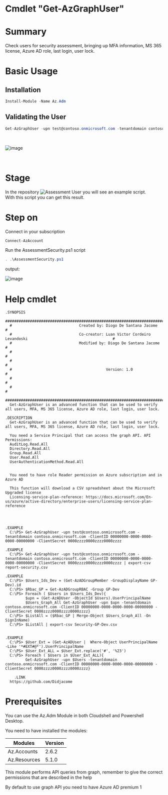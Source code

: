 # Cmdlet "Get-AzGraphUser"

# Summary
Check users for security assessment, bringing up MFA information, MS 365 license, Azure AD role, last login, user lock. <br>


# Basic Usage
## Installation

```powershell
Install-Module -Name Az.Adm
```
## Validating the User
```powershell
Get-AzGraphUser -upn test@contoso.onmicrosoft.com -tenantdomain contoso.onmicrosoft.com -ClientID 00000000-0000-0000-0000-00000000 -ClientSecret 0000zzzz0000zzzz0000zzzz
```
<br>

![image](https://user-images.githubusercontent.com/83463639/175081043-9613b8b0-45de-4e67-8761-7729811ca3a5.png)


<br>

# Stage

In the repository ![Assessment User](https://github.com/Didjacome/Modules.Azure/tree/main/script/Assessment-SecurityUsers)  you will see an example script.
<br>
With this script you can get this result.

# Step on
Connect in your subscription
```powershell
Connect-AzAccount 
```


Run the AssessmentSecurity.ps1 script

```powershell
. .\AssessmentSecurity.ps1
```

output:

![image](https://user-images.githubusercontent.com/83463639/175078337-82f92e7c-e1b7-4ed9-a456-f0385923ea7b.png)




# Help cmdlet




      
    .SYNOPSIS
      #################################################################################################################
      #                              Created by: Diogo De Santana Jacome                                              #
      #                              Co-creator: Luan Victor Cordeiro Levandoski                                      #
      #                              Modified by: Diogo De Santana Jacome                                             #
      #                                                                                                               #
      #                                                                                                               #
      #                                          Version: 1.0                                                         #
      #                                                                                                               #
      #                                                                                                               #
      #################################################################################################################     
      Get-AzGraphUser is an advanced function that can be used to verify all users, MFA, MS 365 license, Azure AD role, last login, user lock.
    
    .DESCRIPTION
      Get-AzGraphUser is an advanced function that can be used to verify all users, MFA, MS 365 license, Azure AD role, last login, user lock.

      You need a Service Principal that can access the graph API. API Permissions:
      AuditLog.Read.All
      Directory.Read.All
      Group.Read.All
      User.Read.All
      UserAuthenticationMethod.Read.All


      You need to have role Reader permission on Azure subscription and in Azure AD

      This function will download a CSV spreadsheet about the Microsoft Upgraded license
      Licensing-service-plan-reference: https://docs.microsoft.com/En-us/azure/active-directory/enterprise-users/licensing-service-plan-reference



    
    .EXAMPLE
      C:\PS> Get-AzGraphUser -upn test@contoso.onmicrosoft.com -tenantdomain contoso.onmicrosoft.com -ClientID 00000000-0000-0000-0000-00000000 -ClientSecret 0000zzzz0000zzzz0000zzzz
				
    .EXAMPLE
      C:\PS> Get-AzGraphUser -upn test@contoso.onmicrosoft.com -tenantdomain contoso.onmicrosoft.com -ClientID 00000000-0000-0000-0000-00000000 -ClientSecret 0000zzzz0000zzzz0000zzzz | export-csv report-security.csv
    
    .EXAMPLE
      C:\PS> $Users_Ids_Dev = (Get-AzADGroupMember -GroupDisplayName GP-Dev).id
      C:\PS> $Rbac_GP = Get-AzADGroupRBAC -Group GP-Dev
      C:\PS> Foreach ( $Users in $Users_Ids_Dev){
             $upn = (Get-AzADUser -ObjectId $Users).UserPrincipalName
             $Users_Graph_All Get-AzGraphUser -upn $upn -tenantdomain contoso.onmicrosoft.com -ClientID 00000000-0000-0000-0000-00000000 -ClientSecret 0000zzzz0000zzzz0000zzzz}
      C:\PS> $ListAll = ($Rbac_GP | Merge-Object $Users_Graph_All -On SignInName)
      C:\PS> $ListAll | export-csv Security-GP-Dev.csv


    .EXAMPLE
      C:\PS> $User_Ext = (Get-AzADUser |  Where-Object UserPrincipalName  -Like '*#EXT#@*').UserPrincipalName
      C:\PS> $User_Ext_ALL = $User_Ext.replace('#', '%23')
      C:\PS> Foreach ( $Users in $User_Ext_ALL){
             Get-AzGraphUser -upn $Users -tenantdomain contoso.onmicrosoft.com -ClientID 00000000-0000-0000-0000-00000000 -ClientSecret 0000zzzz0000zzzz0000zzzz}

		.LINK 
      https://github.com/Didjacome

	
        
# Prerequisites

You can use the Az.Adm Module in both Cloudshell and Powershell Desktop.

You need to have installed the modules:

|Modules | Version |
|--------|---------|
|Az.Accounts|2.6.2|
|Az.Resources|5.1.0|

This module performs API queries from graph, remember to give the correct permissions that are described in the help

By default to use graph API you need to have Azure AD premium 1
